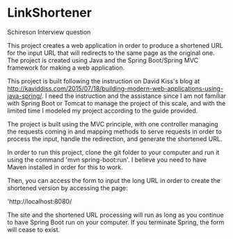 # LinkShortener
Schireson Interview question

This project creates a web application in order to produce a shortened URL for the input URL that will redirects to the same page as the original one. The project is created using Java and the Spring Boot/Spring MVC framework for making a web application.

This project is built following the instruction on David Kiss's blog at http://kaviddiss.com/2015/07/18/building-modern-web-applications-using-java-spring/. I need the instruction and the assistance since I am not familiar with Spring Boot or Tomcat to manage the project of this scale, and with the limited time I modeled my project according to the guide provided.

The project is built using the MVC principle, with one controller managing the requests coming in and mapping methods to serve requests in order to process the input, handle the redirection, and generate the shortened URL.

In order to run this project, clone the git folder to your computer and run it using the command 'mvn spring-boot:run'. I believe you need to have Maven installed in order for this to work.

Then, you can access the form to input the long URL in order to create the shortened version by accessing the page:

'http://localhost:8080/

The site and the shortened URL processing will run as long as you continue to have Spring Boot run on your computer. If you terminate Spring, the form will cease to exist.
